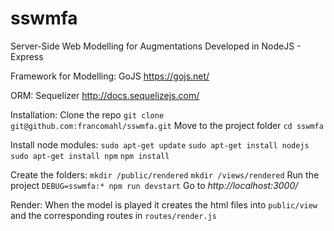 # sswmfa
Server-Side Web Modelling for Augmentations
Developed in NodeJS - Express

Framework for Modelling: GoJS https://gojs.net/

ORM: Sequelizer http://docs.sequelizejs.com/

Installation:
Clone the repo `git clone git@github.com:francomahl/sswmfa.git`
Move to the project folder `cd sswmfa`

Install node modules:
`sudo apt-get update`
`sudo apt-get install nodejs`
`sudo apt-get install npm`
`npm install`

Create the folders:
`mkdir /public/rendered`
`mkdir /views/rendered`
Run the project `DEBUG=sswmfa:* npm run devstart`
Go to *http://localhost:3000/*

Render: When the model is played it creates the html files into `public/view` and the corresponding
routes in `routes/render.js`